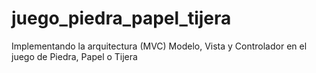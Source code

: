 # juego_piedra_papel_tijera

Implementando la arquitectura (MVC) Modelo, Vista y Controlador en el juego de Piedra, Papel o Tijera 
